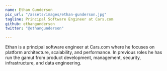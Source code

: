 ```yaml
---
name: Ethan Gunderson
pic_url: "/assets/images/ethan-gunderson.jpg"
tagline: Principal Software Engineer at Cars.com
github: ethangunderson
twitter: "@ethangunderson"

---
```

Ethan is a principal software engineer at Cars.com where he focuses on platform architecture, scalability, and performance. In previous roles he has run the gamut from product development, management, security, infrastructure, and data engineering.